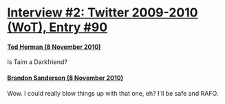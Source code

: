 # [Interview #2: Twitter 2009-2010 (WoT), Entry #90](https://www.theoryland.com/intvmain.php?i=2#90)

#### [Ted Herman (8 November 2010)](http://twitter.com/WinesprngBrothr/status/1715206967271424)

Is Taim a Darkfriend?

#### [Brandon Sanderson (8 November 2010)](http://twitter.com/BrandSanderson/status/1718303865184256)

Wow. I could really blow things up with that one, eh? I'll be safe and RAFO.

